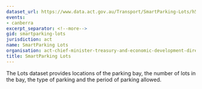```yaml
---
dataset_url: https://www.data.act.gov.au/Transport/SmartParking-Lots/h5gb-tess
events:
- canberra
excerpt_separator: <!--more-->
gid: smartparking-lots
jurisdiction: act
name: SmartParking Lots
organisation: act-chief-minister-treasury-and-economic-development-directorate
title: SmartParking Lots
---
```


The Lots dataset provides locations of the parking bay, the number of lots in the bay, the type of parking and the period of parking allowed.